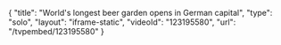 {
    "title": "World's longest beer garden opens in German capital",
    "type": "solo",
    "layout": "iframe-static",
    "videoId": "123195580",
    "url": "\/tvpembed\/123195580"
}